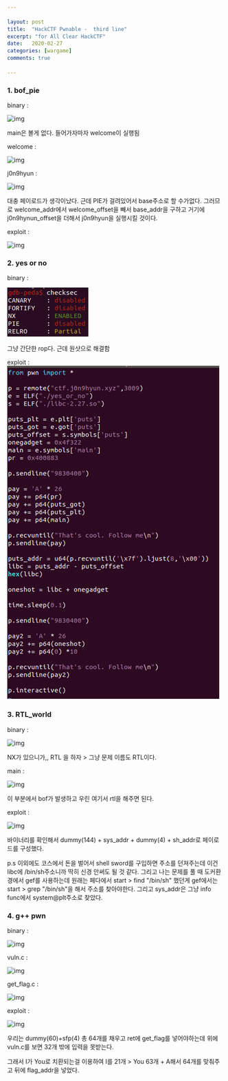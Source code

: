 ```yaml
---

layout: post
title:  "HackCTF Pwnable -  third line"
excerpt: "for All Clear HackCTF"
date:   2020-02-27
categories: [wargame]
comments: true

---
```


### 1. bof_pie

binary :



![img](https://k.kakaocdn.net/dn/xwtER/btqCpQmF5ON/51YHdf8J6ql75AwsmC2SrK/img.png)



main은 볼게 없다. 들어가자마자 welcome이 실행됨

welcome :



![img](https://k.kakaocdn.net/dn/ZZEer/btqCrkOkBmO/qv3ckGnT0H8wKqBhcF4oW1/img.png)



j0n9hyun :



![img](https://k.kakaocdn.net/dn/r3NUG/btqClzfaKWO/FKH4RafCdOynzsnupWlXJk/img.png)



대충 페이로드가 생각이났다. 근데 PIE가 걸려있어서 base주소로 할 수가없다. 그러므로 welcome_addr에서 welcome_offset을 빼서 base_addr을 구하고 거기에 j0n9hynun_offset을 더해서 j0n9hyun을 실행시킬 것이다.

exploit :



![img](https://k.kakaocdn.net/dn/zF05n/btqCoQtEFi3/a7948tzPFCn5LOmunAiyJk/img.png)



### 2. yes or no

binary :

 ![yon1](/img/yon1.png)
 
 그냥 간단한 rop다. 근데 원샷으로 해결함
 
 exploit :
 ![yon2](/img/yon2.png)


### 3. RTL_world

binary :



![img](https://k.kakaocdn.net/dn/cOKVh6/btqCpPPBC1q/vvPBr5LxGvLC209knD67dk/img.png)



NX가 있으니가,, RTL 을 하자 > 그냥 문제 이름도 RTL이다.

main :



![img](https://k.kakaocdn.net/dn/bQGDw4/btqCl897IGA/Tw3yQkwUhwEhQKKVc4ocnK/img.png)



이 부분에서 bof가 발생하고 우린 여기서 rtl을 해주면 된다. 

exploit :



![img](https://k.kakaocdn.net/dn/CjmBo/btqCoRz3mFo/AgYuKcOi360xn4TCWIPQ4k/img.png)



바이너리를 확인해서 dummy(144) + sys_addr + dummy(4) + sh_addr로 페이로드를 구성했다.

p.s  이외에도 코스에서 돈을 벌어서 shell sword를 구입하면 주소를 던져주는데 이건 libc에 /bin/sh주소니까 딱히 신경 안써도 될 것 같다. 그리고 나는 문제를 풀 때 도커환경에서 gef를 사용하는데 원래는 페다에서 start > find "/bin/sh" 했던게 gef에서는 start > grep "/bin/sh"을 해서 주소를 찾아야한다. 그리고 sys_addr은 그냥 info func에서 system@plt주소로 찾았다.

 

### 4. g++ pwn

binary :



![img](https://k.kakaocdn.net/dn/b3vZYf/btqCz6b8mpY/aCZHyPrl5EQkc3VwvoTM50/img.png)



vuln.c :



![img](https://k.kakaocdn.net/dn/bfSscm/btqCDkmRRvA/hEAPZFS5lmICZucelbVW50/img.png)



get_flag.c : 



![img](https://k.kakaocdn.net/dn/tckjH/btqCy5xVsAF/0va1AN17FlAnv6krcHD4x0/img.png)



exploit :



![img](https://k.kakaocdn.net/dn/o3Hc8/btqCB8NKfeE/PMh4UbfWOkK3MGTprFB2E1/img.png)



우리는 dummy(60)+sfp(4) 총 64개를 채우고 ret에 get_flag를 넣어야하는데 위에 vuln.c를 보면 32개 밖에 입력을 못받는다.

그래서 I가 You로 치환되는걸 이용하여 I를 21개 > You 63개  + A해서 64개를 맞춰주고 뒤에 flag_addr을 넣었다.
